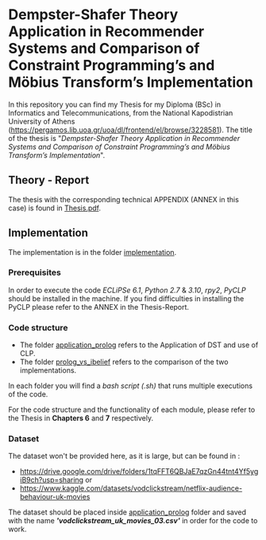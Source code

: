 # Dempster-Shafer Τheory Application in Recommender Systems and Comparison of Constraint Programming’s and Möbius Transform’s Implementation
In this repository you can find my Thesis for my Diploma (BSc) in Informatics and Telecommunications, from the National Kapodistrian University of Athens (https://pergamos.lib.uoa.gr/uoa/dl/frontend/el/browse/3228581).
The title of the thesis is "*Dempster-Shafer Τheory Application in Recommender Systems and Comparison of Constraint Programming’s and Möbius Transform’s Implementation*".

## Theory - Report
The thesis with the corresponding technical APPENDIX (ANNEX in this case) is found in [Thesis.pdf].

## Implementation
The implementation is in the folder [implementation].

### Prerequisites 
In order to execute the code *ECLiPSe 6.1*, *Python 2.7* & *3.10*, *rpy2*, *PyCLP* should be installed in the machine. If you find difficulties in installing the PyCLP please refer to the ANNEX in the Thesis-Report.

### Code structure 
- The folder [application_prolog] refers to the Application of DST and use of CLP.
- The folder [prolog_vs_ibelief] refers to the comparison of the two implementations.

In each folder you will find a *bash script (.sh)* that runs multiple executions of the code.

For the code structure and the functionality of each module, please refer to the Thesis in **Chapters 6** and **7** respectively.

### Dataset
The dataset won't be provided here, as it is large, but can be found in : 
- https://drive.google.com/drive/folders/1tqFFT6QBJaE7qzGn44tnt4Yf5ygiB9ch?usp=sharing   or
- https://www.kaggle.com/datasets/vodclickstream/netflix-audience-behaviour-uk-movies

The dataset should be placed inside [application_prolog] folder and saved with the name ***'vodclickstream_uk_movies_03.csv'*** in order for the code to work.


[//]: # (These are reference links used in the body of this note and get stripped out when the markdown processor does its job. There is no need to format nicely because it shouldn't be seen. Thanks SO - http://stackoverflow.com/questions/4823468/store-comments-in-markdown-syntax)

[Thesis.pdf]: 
<https://github.com/tatiana-boura/BSc-Thesis-Dempster-Shafer-Theory-Application-in-Recommender-Systems/blob/main/Report-Thesis.pdf>
[implementation]: 
<https://github.com/tatiana-boura/BSc-Thesis-Dempster-Shafer-Theory-Application-in-Recommender-Systems/tree/main/Boura_BSc_thesis_code>
[application_prolog]:
<https://github.com/tatiana-boura/BSc-Thesis-Dempster-Shafer-Theory-Application-in-Recommender-Systems/tree/main/Boura_BSc_thesis_code/application_prolog>
[prolog_vs_ibelief]:
<https://github.com/tatiana-boura/BSc-Thesis-Dempster-Shafer-Theory-Application-in-Recommender-Systems/tree/main/Boura_BSc_thesis_code/prolog_vs_ibelief>
